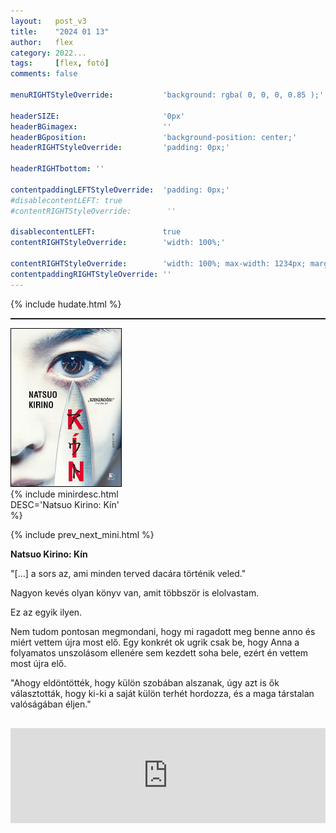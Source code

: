 ```yaml
---
layout:   post_v3
title:    "2024 01 13"
author:   flex
category: 2022...
tags:     [flex, fotó]
comments: false

menuRIGHTStyleOverride:           'background: rgba( 0, 0, 0, 0.85 );'

headerSIZE:                       '0px'
headerBGimagex:                   ''
headerBGposition:                 'background-position: center;'
headerRIGHTStyleOverride:         'padding: 0px;'

headerRIGHTbottom: ''

contentpaddingLEFTStyleOverride:  'padding: 0px;'
#disablecontentLEFT: true
#contentRIGHTStyleOverride:        ''

disablecontentLEFT:               true
contentRIGHTStyleOverride:        'width: 100%;'

contentRIGHTStyleOverride:        'width: 100%; max-width: 1234px; margin: auto;'
contentpaddingRIGHTStyleOverride: ''
---
```


<link rel="stylesheet" type="text/css" href="css/override_v2_courier.css">

{% include hudate.html %}

<hr style="border-top: 1px solid;">

<div class="rightbox rightboxalignment" style="width: 35%;">
<img class="shadow" style="border: 1px solid black;" src="images/Natsuo_Kirino_Kin.jpg">
{% include minirdesc.html DESC='Natsuo Kirino: Kín' %}
</div>

{% include prev_next_mini.html %}

**Natsuo Kirino: Kín**

"[…] a sors az, ami minden terved dacára történik veled."

Nagyon kevés olyan könyv van, amit többször is elolvastam.

Ez az egyik ilyen. 

Nem tudom pontosan megmondani, hogy mi ragadott meg benne anno és miért vettem újra most elő. Egy konkrét ok ugrik csak be, hogy Anna a folyamatos unszolásom ellenére sem kezdett soha bele, ezért én vettem most újra elő.

"Ahogy eldöntötték, hogy külön szobában alszanak, úgy azt is ők választották, hogy ki-ki a saját külön terhét hordozza, és a maga társtalan valóságában éljen."

<iframe style="border-radius:0px; margin-top: 1rem;" src="https://open.spotify.com/embed/track/4kmAx8LU7Hx8xsAbK7RFik?utm_source=generator" width="100%" height="152" frameBorder="0" allowfullscreen="" allow="autoplay; clipboard-write; encrypted-media; fullscreen; picture-in-picture" loading="lazy"></iframe>